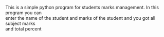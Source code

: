 This is a simple python program for students marks management. In this program you can <br>
enter the name of the student and marks of the student and you got all subject marks <br>
and total percent

